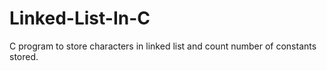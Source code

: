 # Linked-List-In-C
C program to store characters in linked list and count number of constants stored.
